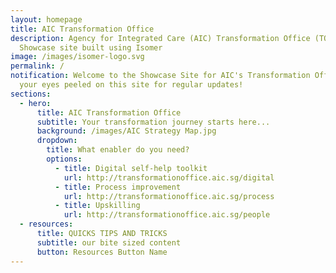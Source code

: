 ```yaml
---
layout: homepage
title: AIC Transformation Office
description: Agency for Integrated Care (AIC) Transformation Office (TO)
  Showcase site built using Isomer
image: /images/isomer-logo.svg
permalink: /
notification: Welcome to the Showcase Site for AIC's Transformation Office. Keep
  your eyes peeled on this site for regular updates!
sections:
  - hero:
      title: AIC Transformation Office
      subtitle: Your transformation journey starts here...
      background: /images/AIC Strategy Map.jpg
      dropdown:
        title: What enabler do you need?
        options:
          - title: Digital self-help toolkit
            url: http://transformationoffice.aic.sg/digital
          - title: Process improvement
            url: http://transformationoffice.aic.sg/process
          - title: Upskilling
            url: http://transformationoffice.aic.sg/people
  - resources:
      title: QUICKS TIPS AND TRICKS
      subtitle: our bite sized content
      button: Resources Button Name
---
```

